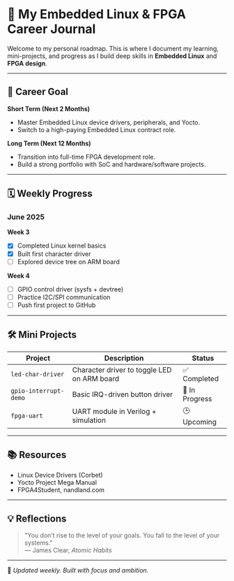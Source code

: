 # 🚀 My Embedded Linux & FPGA Career Journal

Welcome to my personal roadmap. This is where I document my learning, mini-projects, and progress as I build deep skills in **Embedded Linux** and **FPGA design**.

---

## 🎯 Career Goal

**Short Term (Next 2 Months)**  
- Master Embedded Linux device drivers, peripherals, and Yocto.
- Switch to a high-paying Embedded Linux contract role.

**Long Term (Next 12 Months)**  
- Transition into full-time FPGA development role.
- Build a strong portfolio with SoC and hardware/software projects.

---

## 🗓️ Weekly Progress

### June 2025

**Week 3**
- [x] Completed Linux kernel basics
- [x] Built first character driver
- [ ] Explored device tree on ARM board

**Week 4**
- [ ] GPIO control driver (sysfs + devtree)
- [ ] Practice I2C/SPI communication
- [ ] Push first project to GitHub

---

## 🛠️ Mini Projects

| Project | Description | Status |
|--------|-------------|--------|
| `led-char-driver` | Character driver to toggle LED on ARM board | ✅ Completed |
| `gpio-interrupt-demo` | Basic IRQ-driven button driver | 🔄 In Progress |
| `fpga-uart` | UART module in Verilog + simulation | 🕒 Upcoming |

---

## 📚 Resources

- Linux Device Drivers (Corbet)
- Yocto Project Mega Manual
- FPGA4Student, nandland.com

---

## 💡 Reflections

> "You don’t rise to the level of your goals. You fall to the level of your systems."  
> — James Clear, *Atomic Habits*

---

📌 _Updated weekly. Built with focus and ambition._


